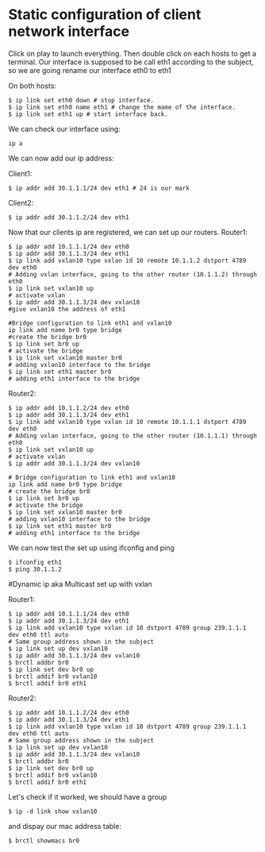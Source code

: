 # Static configuration of client network interface

Click on play to launch everything. Then double click on each hosts to get a terminal.
Our interface is supposed to be call eth1 according to the subject, so we are going rename our interface eth0 to eth1

On both hosts:
```
$ ip link set eth0 down # stop interface.
$ ip link set eth0 name eth1 # change the mame of the interface.
$ ip link set eth1 up # start interface back.
```
We can check our interface using:
```
ip a
```
We can now add our ip address:

Client1:
```
$ ip addr add 30.1.1.1/24 dev eth1 # 24 is our mark
``` 
Client2:
```
$ ip addr add 30.1.1.2/24 dev eth1
``` 

Now that our clients ip are registered, we can set up our routers.
Router1:
```
$ ip addr add 10.1.1.1/24 dev eth0
$ ip addr add 30.1.1.3/24 dev eth1
$ ip link add vxlan10 type vxlan id 10 remote 10.1.1.2 dstport 4789 dev eth0
# Adding vxlan interface, going to the other router (10.1.1.2) through eth0
$ ip link set vxlan10 up
# activate vxlan 
$ ip addr add 30.1.1.3/24 dev vxlan10
#give vxlan10 the address of eth1

#Bridge configuration to link eth1 and vxlan10
ip link add name br0 type bridge
#create the bridge br0 
$ ip link set br0 up
# activate the bridge
$ ip link set vxlan10 master br0
# adding vxlan10 interface to the bridge
$ ip link set eth1 master br0
# adding eth1 interface to the bridge
```
Router2:
```
$ ip addr add 10.1.1.2/24 dev eth0
$ ip addr add 30.1.1.3/24 dev eth1
$ ip link add vxlan10 type vxlan id 10 remote 10.1.1.1 dstport 4789 dev eth0
# Adding vxlan interface, going to the other router (10.1.1.1) through eth0
$ ip link set vxlan10 up
# activate vxlan 
$ ip addr add 30.1.1.3/24 dev vxlan10

# Bridge configuration to link eth1 and vxlan10
ip link add name br0 type bridge
# create the bridge br0 
$ ip link set br0 up
# activate the bridge
$ ip link set vxlan10 master br0
# adding vxlan10 interface to the bridge
$ ip link set eth1 master br0
# adding eth1 interface to the bridge
```

We can now test the set up using ifconfig and ping
```
$ ifconfig eth1
$ ping 30.1.1.2
```

#Dynamic ip aka Multicast set up with vxlan

Router1:
```
$ ip addr add 10.1.1.1/24 dev eth0
$ ip addr add 30.1.1.3/24 dev eth1
$ ip link add vxlan10 type vxlan id 10 dstport 4789 group 239.1.1.1 dev eth0 ttl auto
# Same group address shown in the subject
$ ip link set up dev vxlan10
$ ip addr add 30.1.1.3/24 dev vxlan10
$ brctl addbr br0
$ ip link set dev br0 up
$ brctl addif br0 vxlan10
$ brctl addif br0 eth1
```

Router2:
```
$ ip addr add 10.1.1.2/24 dev eth0
$ ip addr add 30.1.1.3/24 dev eth1
$ ip link add vxlan10 type vxlan id 10 dstport 4789 group 239.1.1.1 dev eth0 ttl auto
# Same group address shown in the subject
$ ip link set up dev vxlan10
$ ip addr add 30.1.1.3/24 dev vxlan10
$ brctl addbr br0
$ ip link set dev br0 up
$ brctl addif br0 vxlan10
$ brctl addif br0 eth1
```

Let's check if it worked, we should have a group

```
$ ip -d link show vxlan10
```

and dispay our mac address table:

```
$ brctl showmacs br0
```

